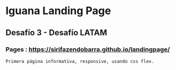 # Iguana Landing Page
## Desafío 3 - Desafío LATAM
### Pages : https://sirifazendobarra.github.io/landingpage/
`Primera página informativa, responsive, usando css flex.`